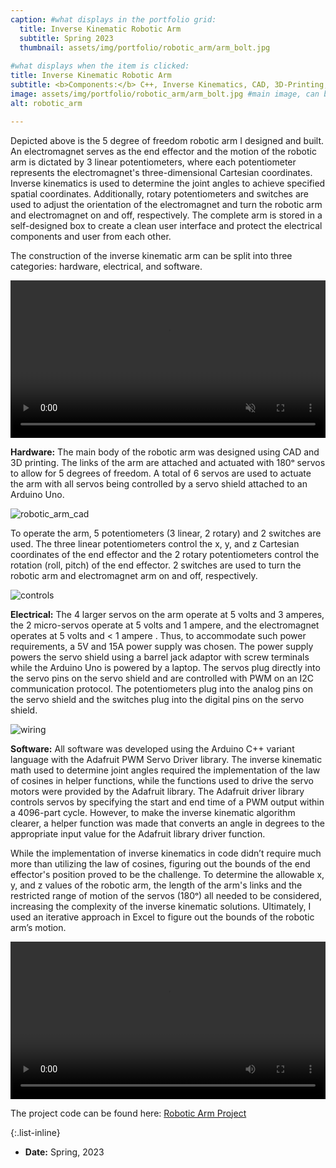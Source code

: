 ```yaml
---
caption: #what displays in the portfolio grid:
  title: Inverse Kinematic Robotic Arm
  subtitle: Spring 2023
  thumbnail: assets/img/portfolio/robotic_arm/arm_bolt.jpg
  
#what displays when the item is clicked:
title: Inverse Kinematic Robotic Arm
subtitle: <b>Components:</b> C++, Inverse Kinematics, CAD, 3D-Printing, Laser Cutting, Soldering 
image: assets/img/portfolio/robotic_arm/arm_bolt.jpg #main image, can be a link or a file in assets/img/portfolio
alt: robotic_arm

---
```

Depicted above is the 5 degree of freedom robotic arm I designed and built. An electromagnet serves as the end effector and the motion of the robotic arm is dictated by 3 linear potentiometers, where each potentiometer represents the electromagnet's three-dimensional Cartesian coordinates. Inverse kinematics is used to determine the joint angles to achieve specified spatial coordinates. Additionally, rotary potentiometers and switches are used to adjust the orientation of the electromagnet and turn the robotic arm and electromagnet on and off, respectively. The complete arm is stored in a self-designed box to create a clean user interface and protect the electrical components and user from each other.

The construction of the inverse kinematic arm can be split into three categories: hardware, electrical, and software.

<video width="100%" autoplay loop controls muted> <source src="assets/img/portfolio/robotic_arm/arm_explode_collapse.mp4" type="video/mp4"> </video>  

**Hardware:** The main body of the robotic arm was designed using CAD and 3D printing. The links of the arm are attached and actuated with 180ᵒ servos to allow for 5 degrees of freedom. A total of 6 servos are used to actuate the arm with all servos being controlled by a servo shield attached to an Arduino Uno.

<img src="assets/img/portfolio/robotic_arm/robotic_arm_cad.png" alt="robotic_arm_cad"/>

To operate the arm, 5 potentiometers (3 linear, 2 rotary) and 2 switches are used. The three linear potentiometers control the x, y, and z Cartesian coordinates of the end effector and the 2 rotary potentiometers control the rotation (roll, pitch) of the end effector. 2 switches are used to turn the robotic arm and electromagnet arm on and off, respectively.

<img src="assets/img/portfolio/robotic_arm/controls.jpg" alt="controls"/>

**Electrical:** The 4 larger servos on the arm operate at 5 volts and 3 amperes, the 2 micro-servos operate at 5 volts and 1 ampere, and the electromagnet operates at 5 volts and < 1 ampere . Thus, to accommodate such power requirements, a 5V and 15A power supply was chosen. The power supply powers the servo shield using a barrel jack adaptor with screw terminals while the Arduino Uno is powered by a laptop. The servos plug directly into the servo pins on the servo shield and are controlled with PWM on an I2C communication protocol. The potentiometers plug into the analog pins on the servo shield and the switches plug into the digital pins on the servo shield.

<img src="assets/img/portfolio/robotic_arm/complete_wiring.jpg" alt="wiring"/>

**Software:** All software was developed using the Arduino C++ variant language with the Adafruit PWM Servo Driver library. The inverse kinematic math used to determine joint angles required the implementation of the law of cosines in helper functions, while the functions used to drive the servo motors were provided by the Adafruit library. The Adafruit driver library controls servos by specifying the start and end time of a PWM output within a 4096-part cycle. However, to make the inverse kinematic algorithm clearer, a helper function was made that converts an angle in degrees to the appropriate input value for the Adafruit library driver function.

While the implementation of inverse kinematics in code didn’t require much more than utilizing the law of cosines, figuring out the bounds of the end effector's position proved to be the challenge. To determine the allowable x, y, and z values of the robotic arm, the length of the arm's links and the restricted range of motion of the servos (180ᵒ) all needed to be considered, increasing the complexity of the inverse kinematic solutions. Ultimately, I used an iterative approach in Excel to figure out the bounds of the robotic arm’s motion.

<video width="100%" controls> <source src="assets/img/portfolio/robotic_arm/robotic_arm_video.mp4" type="video/mp4" alt="robot_arm_video"> </video>

The project code can be found here: [Robotic Arm Project](https://github.com/evanchow02/inverse_kinematic_robotic_arm)  

{:.list-inline} 
- **Date:** Spring, 2023